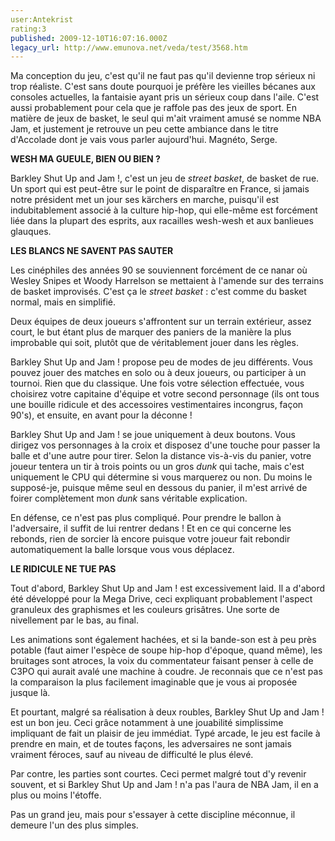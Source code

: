 ```yaml
---
user:Antekrist
rating:3
published: 2009-12-10T16:07:16.000Z
legacy_url: http://www.emunova.net/veda/test/3568.htm
---
```

Ma conception du jeu, c'est qu'il ne faut pas qu'il devienne trop sérieux ni trop réaliste. C'est sans doute pourquoi je préfère les vieilles bécanes aux consoles actuelles, la fantaisie ayant pris un sérieux coup dans l'aile. C'est aussi probablement pour cela que je raffole pas des jeux de sport. En matière de jeux de basket, le seul qui m'ait vraiment amusé se nomme NBA Jam, et justement je retrouve un peu cette ambiance dans le titre d'Accolade dont je vais vous parler aujourd'hui. Magnéto, Serge.  

  

**WESH MA GUEULE, BIEN OU BIEN ?**  

Barkley Shut Up and Jam !, c'est un jeu de _street basket_, de basket de rue. Un sport qui est peut-être sur le point de disparaître en France, si jamais notre président met un jour ses kärchers en marche, puisqu'il est indubitablement associé à la culture hip-hop, qui elle-même est forcément liée dans la plupart des esprits, aux racailles wesh-wesh et aux banlieues glauques.  

  

**LES BLANCS NE SAVENT PAS SAUTER**  

Les cinéphiles des années 90 se souviennent forcément de ce nanar où Wesley Snipes et Woody Harrelson se mettaient à l'amende sur des terrains de basket improvisés. C'est ça le _street basket_ : c'est comme du basket normal, mais en simplifié.  

Deux équipes de deux joueurs s'affrontent sur un terrain extérieur, assez court, le but étant plus de marquer des paniers de la manière la plus improbable qui soit, plutôt que de véritablement jouer dans les règles.  

Barkley Shut Up and Jam ! propose peu de modes de jeu différents. Vous pouvez jouer des matches en solo ou à deux joueurs, ou participer à un tournoi. Rien que du classique. Une fois votre sélection effectuée, vous choisirez votre capitaine d'équipe et votre second personnage (ils ont tous une bouille ridicule et des accessoires vestimentaires incongrus, façon 90's), et ensuite, en avant pour la déconne !  

Barkley Shut Up and Jam ! se joue uniquement à deux boutons. Vous dirigez vos personnages à la croix et disposez d'une touche pour passer la balle et d'une autre pour tirer. Selon la distance vis-à-vis du panier, votre joueur tentera un tir à trois points ou un gros _dunk_ qui tache, mais c'est uniquement le CPU qui détermine si vous marquerez ou non. Du moins le supposé-je, puisque même seul en dessous du panier, il m'est arrivé de foirer complètement mon _dunk_ sans véritable explication.  

En défense, ce n'est pas plus compliqué. Pour prendre le ballon à l'adversaire, il suffit de lui rentrer dedans ! Et en ce qui concerne les rebonds, rien de sorcier là encore puisque votre joueur fait rebondir automatiquement la balle lorsque vous vous déplacez.  

  

**LE RIDICULE NE TUE PAS**  

Tout d'abord, Barkley Shut Up and Jam ! est excessivement laid. Il a d'abord été développé pour la Mega Drive, ceci expliquant probablement l'aspect granuleux des graphismes et les couleurs grisâtres. Une sorte de nivellement par le bas, au final.  

Les animations sont également hachées, et si la bande-son est à peu près potable (faut aimer l'espèce de soupe hip-hop d'époque, quand même), les bruitages sont atroces, la voix du commentateur faisant penser à celle de C3PO qui aurait avalé une machine à coudre. Je reconnais que ce n'est pas la comparaison la plus facilement imaginable que je vous ai proposée jusque là.  

Et pourtant, malgré sa réalisation à deux roubles, Barkley Shut Up and Jam ! est un bon jeu. Ceci grâce notamment à une jouabilité simplissime impliquant de fait un plaisir de jeu immédiat. Typé arcade, le jeu est facile à prendre en main, et de toutes façons, les adversaires ne sont jamais vraiment féroces, sauf au niveau de difficulté le plus élevé.  

Par contre, les parties sont courtes. Ceci permet malgré tout d'y revenir souvent, et si Barkley Shut Up and Jam ! n'a pas l'aura de NBA Jam, il en a plus ou moins l'étoffe.  

Pas un grand jeu, mais pour s'essayer à cette discipline méconnue, il demeure l'un des plus simples.